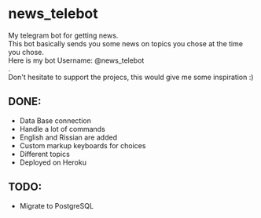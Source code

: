 # news_telebot
My telegram bot for getting news. <br />This bot basically sends you some news on topics you chose at the time you chose.<br /> Here is my bot Username: @news_telebot <br />.<br />Don't hesitate to support the projecs, this would give me some inspiration :)

## DONE:
  - Data Base connection
  - Handle a lot of commands
  - English and Rissian are added
  - Custom markup keyboards for choices
  - Different topics
  - Deployed on Heroku
  
## TODO:
  - Migrate to PostgreSQL

